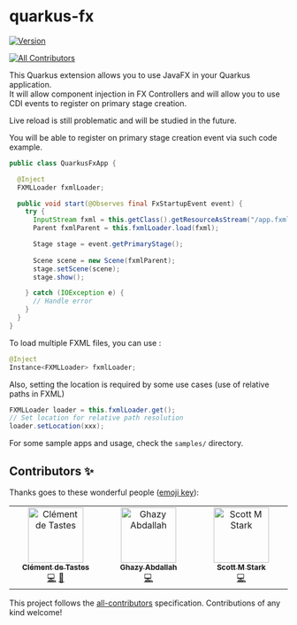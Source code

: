 # quarkus-fx

[![Version](https://img.shields.io/maven-central/v/io.quarkiverse.fx/quarkus-fx-parent?logo=apache-maven&style=flat-square)](https://search.maven.org/artifact/io.quarkiverse.fx/quarkus-fx)

<!-- ALL-CONTRIBUTORS-BADGE:START - Do not remove or modify this section -->
[![All Contributors](https://img.shields.io/badge/all_contributors-3-orange.svg?style=flat-square)](#contributors-)
<!-- ALL-CONTRIBUTORS-BADGE:END -->
This Quarkus extension allows you to use JavaFX in your Quarkus application. \
It will allow component injection in FX Controllers and will allow you to use CDI events to register on primary stage creation.

Live reload is still problematic and will be studied in the future.

You will be able to register on primary stage creation event via such code example.
```java
public class QuarkusFxApp {

  @Inject
  FXMLLoader fxmlLoader;

  public void start(@Observes final FxStartupEvent event) {
    try {
      InputStream fxml = this.getClass().getResourceAsStream("/app.fxml");
      Parent fxmlParent = this.fxmlLoader.load(fxml);

      Stage stage = event.getPrimaryStage();
      
      Scene scene = new Scene(fxmlParent);
      stage.setScene(scene);
      stage.show();

    } catch (IOException e) {
      // Handle error
    }
  }
}
```
To load multiple FXML files, you can use :
```java
@Inject
Instance<FXMLLoader> fxmlLoader;
```

Also, setting the location is required by some use cases (use of relative paths in FXML)
```java
FXMLLoader loader = this.fxmlLoader.get();
// Set location for relative path resolution
loader.setLocation(xxx);
```

For some sample apps and usage, check the `samples/` directory.

## Contributors ✨

Thanks goes to these wonderful people ([emoji key](https://allcontributors.org/docs/en/emoji-key)):

<!-- ALL-CONTRIBUTORS-LIST:START - Do not remove or modify this section -->
<!-- prettier-ignore-start -->
<!-- markdownlint-disable -->
<table>
  <tbody>
    <tr>
      <td align="center" valign="top" width="14.28%"><a href="https://github.com/CodeSimcoe"><img src="https://avatars.githubusercontent.com/u/110094118?v=4?s=100" width="100px;" alt="Clément de Tastes"/><br /><sub><b>Clément de Tastes</b></sub></a><br /><a href="https://github.com/quarkiverse/quarkus-fx/commits?author=CodeSimcoe" title="Code">💻</a> <a href="#maintenance-CodeSimcoe" title="Maintenance">🚧</a></td>
      <td align="center" valign="top" width="14.28%"><a href="https://github.com/ghazyami"><img src="https://avatars.githubusercontent.com/u/7247810?v=4?s=100" width="100px;" alt="Ghazy Abdallah"/><br /><sub><b>Ghazy Abdallah</b></sub></a><br /><a href="https://github.com/quarkiverse/quarkus-fx/commits?author=ghazyami" title="Code">💻</a></td>
      <td align="center" valign="top" width="14.28%"><a href="http://www.jboss.org"><img src="https://avatars.githubusercontent.com/u/332210?v=4?s=100" width="100px;" alt="Scott M Stark"/><br /><sub><b>Scott M Stark</b></sub></a><br /><a href="https://github.com/quarkiverse/quarkus-fx/commits?author=starksm64" title="Code">💻</a></td>
    </tr>
  </tbody>
</table>

<!-- markdownlint-restore -->
<!-- prettier-ignore-end -->

<!-- ALL-CONTRIBUTORS-LIST:END -->

This project follows the [all-contributors](https://github.com/all-contributors/all-contributors) specification. Contributions of any kind welcome!
